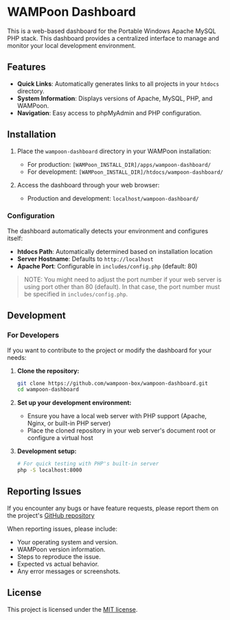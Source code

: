 # WAMPoon Dashboard

This is a web-based dashboard for the Portable Windows Apache MySQL PHP stack. This dashboard provides a centralized interface to manage and monitor your local development environment.

## Features

- **Quick Links**: Automatically generates links to all projects in your `htdocs` directory.
- **System Information**: Displays versions of Apache, MySQL, PHP, and WAMPoon.
- **Navigation**: Easy access to phpMyAdmin and PHP configuration.

## Installation

1. Place the `wampoon-dashboard` directory in your WAMPoon installation:
   - For production: `[WAMPoon_INSTALL_DIR]/apps/wampoon-dashboard/`
   - For development: `[WAMPoon_INSTALL_DIR]/htdocs/wampoon-dashboard/`

2. Access the dashboard through your web browser:
   - Production and development: `localhost/wampoon-dashboard/`

### Configuration

The dashboard automatically detects your environment and configures itself:

- **htdocs Path**: Automatically determined based on installation location
- **Server Hostname**: Defaults to `http://localhost`
- **Apache Port**: Configurable in `includes/config.php` (default: 80)

>NOTE: You might need to adjust the port number if your web server is using port other than 80 (default). In that case, the port number must be specified in `includes/config.php`.

## Development

### For Developers

If you want to contribute to the project or modify the dashboard for your needs:

1. **Clone the repository:**
   ```bash
   git clone https://github.com/wampoon-box/wampoon-dashboard.git
   cd wampoon-dashboard
   ```

2. **Set up your development environment:**
   - Ensure you have a local web server with PHP support (Apache, Nginx, or built-in PHP server)
   - Place the cloned repository in your web server's document root or configure a virtual host

3. **Development setup:**
   ```bash
   # For quick testing with PHP's built-in server
   php -S localhost:8000
   ```
   
## Reporting Issues

If you encounter any bugs or have feature requests, please report them on the project's [GitHub repository](https://github.com/wampoon-box/wampoon-dashboard.git)

When reporting issues, please include:

- Your operating system and version.
- WAMPoon version information.
- Steps to reproduce the issue.
- Expected vs actual behavior.
- Any error messages or screenshots.
  
## License

This project is licensed under the [MIT license](LICENSE).
